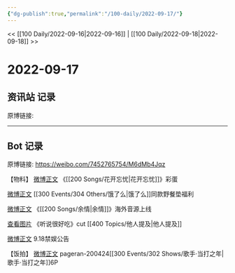 ```yaml
---
{"dg-publish":true,"permalink":"/100-daily/2022-09-17/"}
---
```



<< [[100 Daily/2022-09-16\|2022-09-16]] | [[100 Daily/2022-09-18\|2022-09-18]] >>

# 2022-09-17

## 资讯站 记录

原博链接:

---
## Bot 记录

原博链接: https://weibo.com/7452765754/M6dMb4Jqz

【物料】
[微博正文](https://m.weibo.cn/7769493497/4814657250394781) 《[[200 Songs/花开忘忧\|花开忘忧]]》彩蛋

[微博正文](https://m.weibo.cn/2606197387/4814737768187303) [[300 Events/304 Others/饿了么\|饿了么]]同款野餐垫福利

[微博正文](https://m.weibo.cn/7742122855/4814785907262404) 《[[200 Songs/余情\|余情]]》海外音源上线

[查看图片](https://wx2.sinaimg.cn/large/0088n2Pggy1h6a0kka78uj30u01hd3zt.jpg) 《听说很好吃》cut [[400 Topics/他人提及\|他人提及]]

[微博正文](https://m.weibo.cn/5248300719/4814793225803689) 9.18禁娱公告

【饭拍】
[微博正文](https://m.weibo.cn/7633014126/4814800595453641) pageran-200424[[300 Events/302 Shows/歌手·当打之年\|歌手·当打之年]]6P
